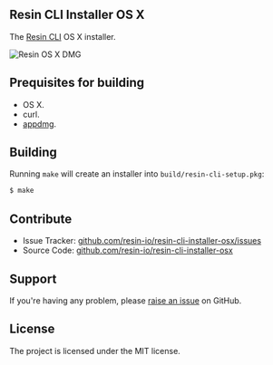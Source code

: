 Resin CLI Installer OS X
------------------------

The [Resin CLI](https://github.com/resin-io/resin-cli) OS X installer.

![Resin OS X DMG](https://raw.githubusercontent.com/resin-io/resin-cli-installer-osx/master/screenshots/screenshot.png)

Prequisites for building
------------------------

- OS X.
- curl.
- [appdmg](https://www.npmjs.com/package/appdm://www.npmjs.com/package/appdmg).

Building
--------

Running `make` will create an installer into `build/resin-cli-setup.pkg`:

```sh
$ make
```

Contribute
----------

- Issue Tracker: [github.com/resin-io/resin-cli-installer-osx/issues](https://github.com/resin-io/resin-cli-installer-osx/issues)
- Source Code: [github.com/resin-io/resin-cli-installer-osx](https://github.com/resin-io/resin-cli-installer-osx)

Support
-------

If you're having any problem, please [raise an issue](https://github.com/resin-io/resin-cli-installer-osx/issues/new) on GitHub.

License
-------

The project is licensed under the MIT license.

